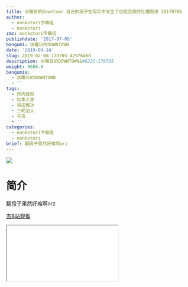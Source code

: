 ```yaml
---
title: 水曜日的Downtown 自己的段子在现实中发生了也能完美的吐槽假说 20170705
author:
  - nonkotori字幕组
  - nonkotori
zmz: nonkotori字幕组
publishdate: '2017-07-05'
bangumi: 水曜日的DOWNTOWN
date: '2019-03-14'
slug: 2019-02-08-170705-42976488
description: 水曜日的DOWNTOWN&#8226;170705
weight: 9686.0
bangumis:
  - 水曜日的DOWNTOWN
  - ''
tags:
  - 阵内智则
  - 松本人志
  - 滨田雅功
  - 三明治人
  - 千鸟
  - ''
categories:
  - nonkotori字幕组
  - nonkotori
brief: 翻段子果然好难啊orz
---
```

![](https://i.imgur.com/CP3ibtp.jpg)
# 简介  
翻段子果然好难啊orz  

[去B站观看](https://www.bilibili.com/video/av42976488/)
<div class ="resp-container"><iframe class="testiframe" src="//player.bilibili.com/player.html?aid=42976488"", scrolling="no", allowfullscreen="true" > </iframe></div> 
